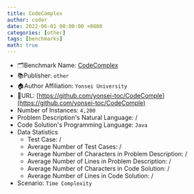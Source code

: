 ```yaml
---
title: CodeComplex
author: coder
date: 2022-06-01 00:00:00 +0800
categories: [other]
tags: [benchmarks]
math: true
---
```


- 🗂️Benchmark Name: [CodeComplex](https://github.com/yonsei-toc/CodeComple)
- 📚Publisher: `other`
- 🏠Author Affiliation: `Yonsei University`
- 🔗URL: [https://github.com/yonsei-toc/CodeComple](https://github.com/yonsei-toc/CodeComple)
- Number of Instances: `4,200`
- Problem Description's Natural Language: /
- Code Solution's Programming Language: `Java`
- Data Statistics
  + Test Case: /
  + Average Number of Test Cases: /
  + Average Number of Characters in Problem Description: /
  + Average Number of Lines in Problem Description: /
  + Average Number of Characters in Code Solution: /
  + Average Number of Lines in Code Solution: /
- Scenario: `Time Complexity`
